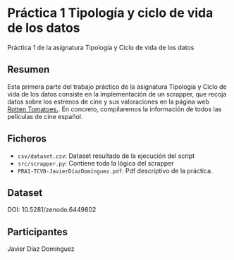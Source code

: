 # Práctica 1 Tipología y ciclo de vida de los datos

Práctica 1 de la asignatura Tipología y Ciclo de vida de los datos

## Resumen

Esta primera parte del trabajo práctico de la asignatura Tipología y Ciclo de vida de los datos consiste en la implementación de un scrapper, que recoja datos sobre los estrenos de cine y sus valoraciones en la página web [Rotten Tomatoes.](http://www.rottentomatoes.com). En concreto, compilaremos la información de todos las películas de cine español.

## Ficheros

- `csv/dataset.csv`: Dataset resultado de la ejecución del script
- `src/scrapper.py`: Contiene toda la lógica del scrapper
- `PRA1-TCVD-JavierDíazDomínguez.pdf`: Pdf descriptivo de la práctica.

## Dataset

DOI: 10.5281/zenodo.6449802

## Participantes

Javier Díaz Domínguez